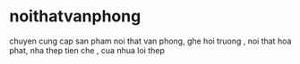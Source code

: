 noithatvanphong
===============

chuyen cung cap san pham noi that van phong, ghe hoi truong , noi that hoa phat, nha thep tien che , cua nhua loi thep 
